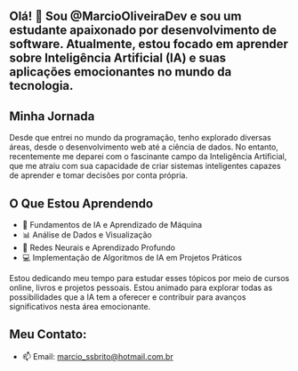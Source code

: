 
## Olá! 👋 Sou @MarcioOliveiraDev e sou um estudante apaixonado por desenvolvimento de software. Atualmente, estou focado em aprender sobre Inteligência Artificial (IA) e suas aplicações emocionantes no mundo da tecnologia.

## Minha Jornada

Desde que entrei no mundo da programação, tenho explorado diversas áreas, desde o desenvolvimento web até a ciência de dados. No entanto, recentemente me deparei com o fascinante campo da Inteligência Artificial, que me atraiu com sua capacidade de criar sistemas inteligentes capazes de aprender e tomar decisões por conta própria.

## O Que Estou Aprendendo

- 🤖 Fundamentos de IA e Aprendizado de Máquina
- 📊 Análise de Dados e Visualização
- 🧠 Redes Neurais e Aprendizado Profundo
- 💻 Implementação de Algoritmos de IA em Projetos Práticos

Estou dedicando meu tempo para estudar esses tópicos por meio de cursos online, livros e projetos pessoais. Estou animado para explorar todas as possibilidades que a IA tem a oferecer e contribuir para avanços significativos nesta área emocionante.

## Meu Contato:

- 📫 Email: marcio_ssbrito@hotmail.com.br
